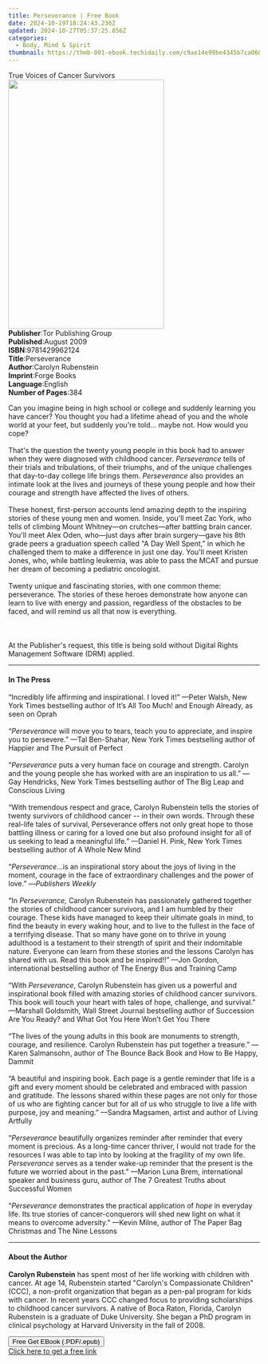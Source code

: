 ```yaml
---
title: Perseverance | Free Book
date: 2024-10-19T18:24:43.236Z
updated: 2024-10-27T05:37:25.856Z
categories:
  - Body, Mind & Spirit
thumbnail: https://thmb-001-ebook.techidaily.com/c9ae14e99be4345b7ca068724a11edb2d1b2696fdc23df0933c08886a72ed5e8.jpg
---
```

<main id="book-container">
  <div class="flex flex-col">
    <div class="book-brief flex-1 py-6 px-4 sm:p-6 md:py-10 md:px-8">
      <!-- brief-->
      <div class="book-brief-main">True Voices of Cancer Survivors</div>
    </div>
    <div
      class="book-meta-info flex-1 grid gap-4 col-start-1 col-end-3 row-start-1 sm:mb-6 sm:grid-cols-4 lg:gap-6 lg:col-start-2 lg:row-end-6 lg:row-span-6 lg:mb-0"
    >
      <div
        class="book-meta-info-left place-content-center mt-4 p-4 text-sm leading-6 col-start-2 col-span-2 dark:text-slate-400"
      >
        <img
          class="w-full h-500 object-cover rounded-lg sm:h-255 sm:col-span-2 lg:col-span-full"
          src="https://img-001-ebook.techidaily.com/e3066fccc59516bbe61ef0a4d953886b872e6c0742bd33fa48f4d2a793d8c589.jpg"
          alt=""
          width="312"
          height="500"
        />
      </div>
      <div
        class="book-meta-info-right mt-2 col-start-1 row-start-2 col-span-3 self-center"
      >
        <!-- meta data  -->
        <div class="flex flex-col px-4 md:px-8">
          <div class="flex-1">
            <strong>Publisher</strong>:<span class="px-2"
              >Tor Publishing Group</span
            >
          </div>
          <div class="flex-1">
            <strong>Published</strong>:<span class="px-2">August 2009</span>
          </div>
          <div class="flex-1">
            <strong>ISBN</strong>:<span class="px-2">9781429962124</span>
          </div>
          <div class="flex-1">
            <strong>Title</strong>:<span class="px-2">Perseverance</span>
          </div>
          <div class="flex-1">
            <strong>Author</strong>:<span class="px-2">Carolyn Rubenstein</span>
          </div>
          <div class="flex-1">
            <strong>Imprint</strong>:<span class="px-2">Forge Books</span>
          </div>
          <div class="flex-1">
            <strong>Language</strong>:<span class="px-2">English</span>
          </div>
          <div class="flex-1">
            <strong>Number of Pages</strong>:<span class="px-2">384</span>
          </div>
        </div>
      </div>
    </div>
    <div class="book-description flex-1 py-6 px-4 sm:p-6 md:py-10 md:px-8">
      <div class="book-description-main">
        <div accordion-content="" id="description">
          <p>
            Can you imagine being in high school or college and suddenly
            learning you have cancer? You thought you had a lifetime ahead of
            you and the whole world at your feet, but suddenly you're told...
            maybe not. How would you cope?<br /><br />That's the question the
            twenty young people in this book had to answer when they were
            diagnosed with childhood cancer. <i>Perseverance</i> tells of their
            trials and tribulations, of their triumphs, and of the unique
            challenges that day-to-day college life brings them.
            <i>Perseverance</i> also provides an intimate look at the lives and
            journeys of these young people and how their courage and strength
            have affected the lives of others.<br /><br />These honest,
            first-person accounts lend amazing depth to the inspiring stories of
            these young men and women. Inside, you'll meet Zac York, who tells
            of climbing Mount Whitney—on crutches—after battling brain cancer.
            You'll meet Alex Oden, who—just days after brain surgery—gave his
            8th grade peers a graduation speech called "A Day Well Spent," in
            which he challenged them to make a difference in just one day.
            You'll meet Kristen Jones, who, while battling leukemia, was able to
            pass the MCAT and pursue her dream of becoming a pediatric
            oncologist. <br /><br />Twenty unique and fascinating stories, with
            one common theme: perseverance. The stories of these heroes
            demonstrate how anyone can learn to live with energy and passion,
            regardless of the obstacles to be faced, and will remind us all that
            now is everything. <br /><br /><br /><br />At the Publisher's
            request, this title is being sold without Digital Rights Management
            Software (DRM) applied.
          </p>
        </div>
        <div class="accordion-fader"></div>
      </div>
    </div>
    <div class="book-excerpts flex-1 py-6 px-4 sm:p-6 md:py-10 md:px-8">
      <!-- excerpts-->
      <div class="book-excerpts-main">
        <hr />
        <h4 class="placeholder placeholder-heading">
          <span>In The Press</span>
        </h4>
        <p></p>
        <p>
          “Incredibly life affirming and inspirational. I loved it!” —Peter
          Walsh, New York Times bestselling author of It’s All Too Much! and
          Enough Already, as seen on Oprah<br /><br />“<i>Perseverance</i> will
          move you to tears, teach you to appreciate, and inspire you to
          persevere.” —Tal Ben-Shahar, New York Times bestselling author of
          Happier and The Pursuit of Perfect<br /><br />“<i>Perseverance</i>
          puts a very human face on courage and strength. Carolyn and the young
          people she has worked with are an inspiration to us all.” —Gay
          Hendricks, New York Times bestselling author of The Big Leap and
          Conscious Living<br /><br />“With tremendous respect and grace,
          Carolyn Rubenstein tells the stories of twenty survivors of childhood
          cancer -- in their own words. Through these real-life tales of
          survival, Perseverance offers not only great hope to those battling
          illness or caring for a loved one but also profound insight for all of
          us seeking to lead a meaningful life.” —Daniel H. Pink, New York Times
          bestselling author of A Whole New Mind<br /><br />“<i>Perseverance</i>...is
          an inspirational story about the joys of living in the moment, courage
          in the face of extraordinary challenges and the power of love.” —<i
            >Publishers Weekly</i
          ><br /><br />“In <i>Perseverance,</i> Carolyn Rubenstein has
          passionately gathered together the stories of childhood cancer
          survivors, and I am humbled by their courage. These kids have managed
          to keep their ultimate goals in mind, to find the beauty in every
          waking hour, and to live to the fullest in the face of a terrifying
          disease. That so many have gone on to thrive in young adulthood is a
          testament to their strength of spirit and their indomitable nature.
          Everyone can learn from these stories and the lessons Carolyn has
          shared with us. Read this book and be inspired!!” —Jon Gordon,
          international bestselling author of The Energy Bus and Training
          Camp<br /><br />“With <i>Perseverance</i>, Carolyn Rubenstein has
          given us a powerful and inspirational book filled with amazing stories
          of childhood cancer survivors. This book will touch your heart with
          tales of hope, challenge, and survival.” —Marshall Goldsmith, Wall
          Street Journal bestselling author of Succession Are You Ready? and
          What Got You Here Won’t Get You There<br /><br />“The lives of the
          young adults in this book are monuments to strength, courage, and
          resilience. Carolyn Rubenstein has put together a treasure.” —Karen
          Salmansohn, author of The Bounce Back Book and How to Be Happy,
          Dammit<br /><br />“A beautiful and inspiring book. Each page is a
          gentle reminder that life is a gift and every moment should be
          celebrated and embraced with passion and gratitude. The lessons shared
          within these pages are not only for those of us who are fighting
          cancer but for all of us who struggle to live a life with purpose, joy
          and meaning.” —Sandra Magsamen, artist and author of Living
          Artfully<br /><br />“<i>Perseverance</i> beautifully organizes
          reminder after reminder that every moment is precious. As a long-time
          cancer thriver, I would not trade for the resources I was able to tap
          into by looking at the fragility of my own life.
          <i>Perseverance</i> serves as a tender wake-up reminder that the
          present is the future we worried about in the past.” —Marion Luna
          Brem, international speaker and business guru, author of The 7
          Greatest Truths about Successful Women<br /><br />“<i>Perseverance </i
          >demonstrates the practical application of <i>hope</i> in everyday
          life. Its true stories of cancer-conquerors will shed new light on
          what it means to overcome adversity.” —Kevin Milne, author of The
          Paper Bag Christmas and The Nine Lessons
        </p>
        <p></p>
      </div>
    </div>
    <div class="book-about-author flex-1 py-6 px-4 sm:p-6 md:py-10 md:px-8">
      <!-- about author-->
      <div class="book-main-author-main">
        <hr />
        <h4 class="placeholder placeholder-heading">
          <span>About the Author</span>
        </h4>
        <p></p>
        <p>
          <b>Carolyn Rubenstein</b> has spent most of her life working with
          children with cancer. At age 14, Rubenstein started "Carolyn's
          Compassionate Children" (CCC), a non-profit organization that began as
          a pen-pal program for kids with cancer. In recent years CCC changed
          focus to providing scholarships to childhood cancer survivors. A
          native of Boca Raton, Florida, Carolyn Rubenstein is a graduate of
          Duke University. She began a PhD program in clinical psychology at
          Harvard University in the fall of 2008.
        </p>
        <p></p>
      </div>
    </div>
    <div class="book-free-get flex-1 py-6 px-4 sm:p-6 md:py-10 md:px-8">
      <button
        id="btn-free-get"
        class="bg-blue-500 hover:bg-blue-700 text-white font-bold py-2 px-4 rounded"
      >
        Free Get EBook (.PDF/.epub)
      </button>
      <div id="countdown-display" class="px-2 text-lg mt-2"></div>
      <a
        id="free-link"
        class="hidden bg-blue-500 hover:bg-blue-700 text-white font-bold py-2 px-4 rounded"
        href="https://www.ebooks.com/en-us/book/633961/perseverance/carolyn-rubenstein/"
        target="_blank"
        >Click here to get a free link</a
      >
    </div>
    <script>
      let countdownTime = 0;
      let countdownInterval = null;
      document
        .getElementById('btn-free-get')
        .addEventListener('click', startCountdown);
      function startCountdown() {
        countdownTime = new Date().getTime() + 60000 * 3;
        countdownInterval = setInterval(updateCountdown, 1000);
        document.getElementById('btn-free-get').disabled = true;
        document
          .getElementById('btn-free-get')
          .classList.add('bg-gray-500', 'cursor-not-allowed');
      }
      function updateCountdown() {
        let currentTime = new Date().getTime();
        let timeLeft = countdownTime - currentTime;
        let secondsLeft = Math.floor(timeLeft / 1000);
        document.getElementById('countdown-display').innerHTML =
          `Remaining time: ${secondsLeft} seconds.`;
        if (secondsLeft <= 0) {
          clearInterval(countdownInterval);
          document.getElementById('btn-free-get').classList.add('hidden');
          document.getElementById('free-link').classList.remove('hidden');
          document.getElementById('countdown-display').innerHTML = '';
        }
      }
    </script>
  </div>
</main>

<ins class="adsbygoogle"
      style="display:block"
      data-ad-client="ca-pub-7571918770474297"
      data-ad-slot="8358498916"
      data-ad-format="auto"
      data-full-width-responsive="true"></ins>
    